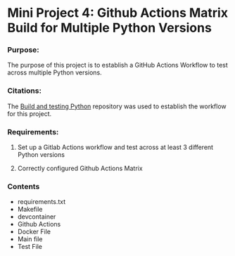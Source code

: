 # Mini Project 4: Github Actions Matrix Build for Multiple Python Versions

### Purpose:

The purpose of this project is to establish a GitHub Actions Workflow to test across multiple Python versions. 

### Citations:

The [Build and testing Python](https://docs.github.com/en/actions/use-cases-and-examples/building-and-testing/building-and-testing-python) repository was used to establish the workflow for this project. 

### Requirements:

1. Set up a Gitlab Actions workflow and test across at least 3 different Python versions

2. Correctly configured Github Actions Matrix 


### Contents

- requirements.txt
- Makefile
- devcontainer
- Github Actions
- Docker File
- Main file
- Test File
  
